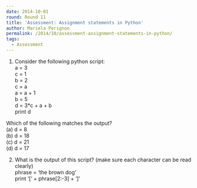 ```yaml
---
date: 2014-10-01
round: Round 11
title: 'Assessment: Assignment statements in Python'
author: Mariela Perignon
permalink: /2014/10/assessment-assignment-statements-in-python/
tags:
  - Assessment
---
```

1. Consider the following python script:  
a = 3  
c = 1  
b = 2  
c = a  
a = a + 1  
b = 5  
d = 3*c + a + b  
print d

Which of the following matches the output?  
(a) d = 8  
(b) d = 18  
(c) d = 21  
(d) d = 17

2. What is the output of this script? (make sure each character can be read clearly)  
phrase = &#8216;the brown dog&#8217;  
print &#8216;[&#8216; + phrase[2:-3] + &#8216;]&#8217;

